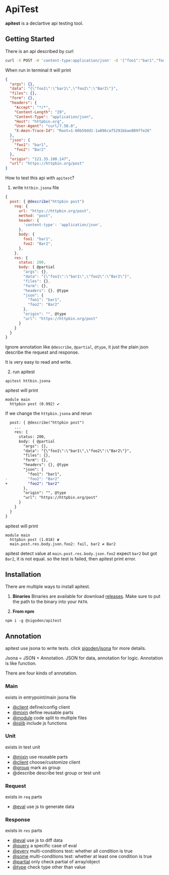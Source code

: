 # ApiTest

**apitest** is a declartive api testing tool.

## Getting Started

There is an api described by curl
```sh
curl -X POST -H 'content-type:application/json' -d '{"foo1":"bar1","foo2":"Bar2"}' https://httpbin.org/post 
```
When run in terminal it will print
```json
{
  "args": {}, 
  "data": "{\"foo1\":\"bar1\",\"foo2\":\"Bar2\"}", 
  "files": {}, 
  "form": {}, 
  "headers": {
    "Accept": "*/*", 
    "Content-Length": "29", 
    "Content-Type": "application/json", 
    "Host": "httpbin.org", 
    "User-Agent": "curl/7.58.0", 
    "X-Amzn-Trace-Id": "Root=1-60b59dd1-1a896caf5291bbae089ffe26"
  }, 
  "json": {
    "foo1": "bar1", 
    "foo2": "Bar2"
  }, 
  "origin": "121.35.100.147", 
  "url": "https://httpbin.org/post"
}
```

How to test this api with `apitest`?

1. write `httbin.jsona` file
```js
{
  post: { @describe("httpbin post")
    req: {
      url: "https://httpbin.org/post",
      method: "post",
      header: {
        'content-type': 'application/json',
      },
      body: {
        foo1: "bar1",
        foo2: "Bar2",
      },
    },
    res: {
      status: 200,
      body: { @partial
        "args": {},
        "data": "{\"foo1\":\"bar1\",\"foo2\":\"Bar2\"}",
        "files": {},
        "form": {},
        "headers": {}, @type
        "json": {
          "foo1": "bar1",
          "foo2": "Bar2"
        },
        "origin": "", @type
        "url": "https://httpbin.org/post"
      }
    }
  }
}
```

Ignore annotation like `@describe`, `@partial`, `@type`, it just the plain json describe the request and response.

It is very easy to read and write.

2. run apitest

```
apitest httbin.jsona
```

apitest will print
```
module main
  httpbin post (0.992) ✔
```

If we change the `httpbin.jsona` and rerun
```diff
  post: { @describe("httpbin post")
    ...
    res: {
      status: 200,
      body: { @partial
        "args": {},
        "data": "{\"foo1\":\"bar1\",\"foo2\":\"Bar2\"}",
        "files": {},
        "form": {},
        "headers": {}, @type
        "json": {
          "foo1": "bar1",
-         "foo2": "Bar2"
+         "foo2": "bar2"
        },
        "origin": "", @type
        "url": "https://httpbin.org/post"
      }
    }
  }
}
```

apitest will print

```
module main
  httpbin post (1.018) ✘
  main.post.res.body.json.foo2: fail, bar2 ≠ Bar2

```
apitest detect value at `main.post.res.body.json.foo2` expect `bar2` but got `Bar2`, it is not equal. 
so the test is failed, then apitest print error.

## Installation

There are multiple ways to install apitest.

1.  **Binaries**
   Binaries are available for download [releases](https://github.com/sigoden/apitest/releases). Make sure to put the
   path to the binary into your `PATH`.

2. **From npm**
  ```
  npm i -g @sigoden/apitest
  ```

## Annotation

apitest use jsona to write tests. click [sigoden/jsona](https://github.com/sigoden/jsona) for more details.

Jsona = JSON + Annotation. JSON for data, annotation for logic. Annotation is like function.

There are four kinds of annotation.

### Main

exists in entrypoint/main jsona file

- [@client](./docs/client.md) define/config client
- [@mixin](./docs/mixin.md) define reusable parts
- [@module](./docs/module.md) code split to multiple files
- [@jslib](./docs/jslib.md) include js functions

### Unit

exists in test unit

- [@mixin](./docs/mixin.md) use reusable parts
- [@client](./docs/client.md) choose/customize client
- [@group](./docs/group.md) mark as group
- @describe describe test group or test unit

### Request

exists in `req` parts

- [@eval](./docs/eval.md) use js to generate data

### Response

exists in `res` parts

- [@eval](./docs/eval.md) use js to diff data
- [@query](./docs/eval.md) a specific case of eval
- [@every](./docs/every.md) multi-conditions test: whether all condition is true
- [@some](./docs/some.md) multi-conditions test: whether at least one condition is true
- [@partial](./docs/partial.md) only check partial of array/object
- [@type](./docs/type.md) check type other than value

